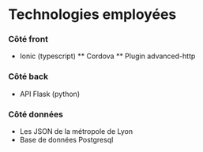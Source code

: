# Technologies employées

### Côté front
* Ionic (typescript)
** Cordova
  ** Plugin advanced-http

### Côté back
* API Flask (python)

### Côté données
* Les JSON de la métropole de Lyon
* Base de données Postgresql

